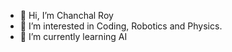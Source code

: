 - 👋 Hi, I’m Chanchal Roy
- 👀 I’m interested in Coding, Robotics and Physics.
- 🌱 I’m currently learning AI

<!---
Chexa12cc/Chexa12cc is a ✨ special ✨ repository because its `README.md` (this file) appears on your GitHub profile.
You can click the Preview link to take a look at your changes.
--->
